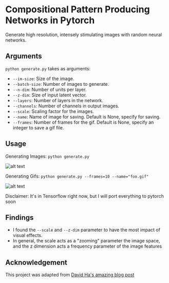 # Compositional Pattern Producing Networks in Pytorch
Generate high resolution, intensely stimulating images with random neural networks.

## Arguments
`python generate.py` takes as arguments:
* `--im-size`: Size of the image.
* `--batch-size`: Number of images to generate.
* `--n-dim`: Number of units per layer.
* `--z-dim`: Size of input latent vector.
* `--layers`: Number of layers in the network.
* `--channels`: Number of channels in output images.
* `--scale`: Scaling factor for the images.
* `--name`: Name of image for saving. Default is None, specify for saving.
* `--frames`: Number of frames for the gif. Default is None, specify an integer to save a gif file.

## Usage
Generating Images: `python generate.py` 

![alt text](https://github.com/jbial/cppn-pytorch/blob/master/images/tanhtanh_2.png)

Generating Gifs: `python generate.py --frames=10 --name="foo.gif"`

![alt text](https://github.com/jbial/cppn-pytorch/blob/master/gifs/trip16.gif)

Disclaimer: It's in Tensorflow right now, but I will port everything to pytorch soon

## Findings
* I found the `--scale` and `--z-dim` parameter to have the most impact of visual effects.
* In general, the scale acts as a "zooming" parameter the image space, and the z dimension acts a frequency parameter of the image features

## Acknowledgement

This project was adapted from [David Ha's amazing blog post](http://blog.otoro.net/2016/03/25/generating-abstract-patterns-with-tensorflow/)

